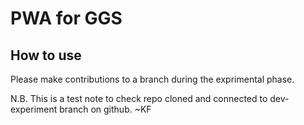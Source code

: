 # PWA for GGS
## How to use
Please make contributions to a branch during the exprimental phase.

N.B. This is a test note to check repo cloned and connected to dev-experiment branch on github. ~KF